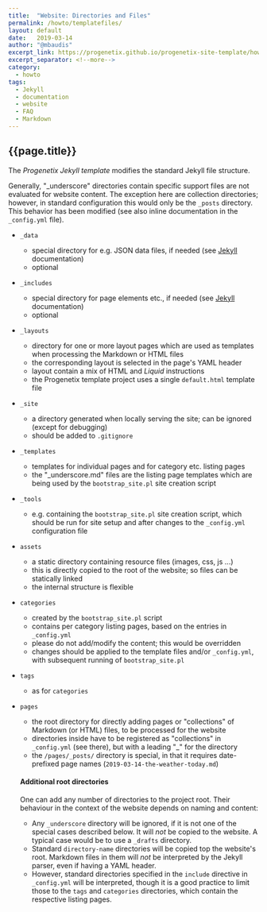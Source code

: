```yaml
---
title:  "Website: Directories and Files"
permalink: /howto/templatefiles/
layout: default
date:   2019-03-14
author: "@mbaudis"
excerpt_link: https://progenetix.github.io/progenetix-site-template/howto/templatefiles/
excerpt_separator: <!--more-->
category:
  - howto
tags:
  - Jekyll
  - documentation
  - website
  - FAQ
  - Markdown
---
```


## {{page.title}}

The _Progenetix Jekyll template_ modifies the standard Jekyll file structure.

<!--more-->

<!--
This page is updated at the "excerpt_link" location linked in the header.
-->

Generally, "_underscore" directories contain specific support files are not evaluated for website content. The exception here are collection directories; however, in standard configuration this would only be the `_posts` directory. This behavior has been modified (see also inline documentation in the `_config.yml` file).

* `_data`
    - special directory for e.g. JSON data files, if needed (see [Jekyll](https://jekyllrb.com) documentation)
    - optional
* `_includes`
    - special directory for page elements etc., if needed (see [Jekyll](https://jekyllrb.com) documentation)
    - optional
* `_layouts`
    - directory for one or more layout pages which are used as templates when processing the Markdown or HTML files
    - the corresponding layout is selected in the page's YAML header
    - layout contain a mix of HTML and _Liquid_ instructions
    - the Progenetix template project uses a single `default.html` template file
* `_site`
    - a directory generated when locally serving the site; can be ignored (except for debugging)
    - should be added to  `.gitignore`
* `_templates`
    - templates for individual pages and for category etc. listing pages
    - the "_underscore.md" files are the listing page templates which are being used by the `bootstrap_site.pl` site creation script
* `_tools`
    - e.g. containing the `bootstrap_site.pl` site creation script, which should be run for site setup and after changes to the `_config.yml` configuration file
* `assets`
    - a static directory containing resource files (images, css, js ...)
    - this is directly copied to the root of the website; so files can be statically linked
    - the internal structure is flexible
* `categories`
    - created by the `bootstrap_site.pl` script
    - contains per category listing pages, based on the entries in `_config.yml`
    - please do not add/modify the content; this would be overridden
    - changes should be applied to the template files and/or `_config.yml`, with subsequent running of `bootstrap_site.pl`
* `tags`
    - as for `categories`
* `pages`
    - the root directory for directly adding pages or "collections" of Markdown (or HTML) files, to be processed for the website
    - directories inside have to be registered as "collections" in `_config.yml` (see there), but with a leading "\_" for the directory
    - the `/pages/_posts/` directory is special, in that it requires date-prefixed page names (`2019-03-14-the-weather-today.md`)
    
    #### Additional root directories
    
    One can add any number of directories to the project root. Their behaviour in the context of the website depends on naming and content:
    
    * Any `_underscore` directory will be ignored, if it is not one of the special cases described below. It will *not* be copied to the website. A typical case would be to use a `_drafts` directory.
    * Standard `directory-name` directories will be copied top the website's root. Markdown files in them will *not* be interpreted by the Jekyll parser, even if having a YAML header. 
    * However, standard directories specified in the `include` directive in `_config.yml` will be interpreted, though it is a good practice to limit those to the `tags` and `categories` directories, which contain the respective listing pages.
    
